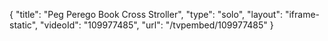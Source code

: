 {
    "title": "Peg Perego Book Cross Stroller",
    "type": "solo",
    "layout": "iframe-static",
    "videoId": "109977485",
    "url": "\/tvpembed\/109977485"
}